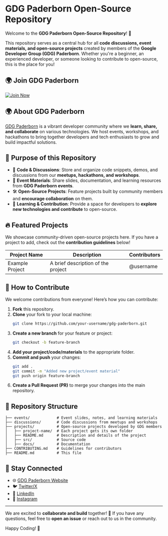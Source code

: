 # GDG Paderborn Open-Source Repository

Welcome to the **GDG Paderborn Open-Source Repository**! 🚀

This repository serves as a central hub for all **code discussions, event materials, and open-source projects** created by members of the **Google Developer Group (GDG) Paderborn**. Whether you're a beginner, an experienced developer, or someone looking to contribute to open-source, this is the place for you!

## 🌍 Join GDG Paderborn

[![Join Now](https://img.shields.io/badge/Join%20Now-GDG%20Paderborn-blue?style=for-the-badge)](https://gdg.community.dev/gdg-paderborn/)

## 🌍 About GDG Paderborn

[GDG Paderborn](https://gdg.community.dev/gdg-paderborn/) is a vibrant developer community where we **learn, share, and collaborate** on various technologies. We host events, workshops, and hackathons to bring together developers and tech enthusiasts to grow and build impactful solutions.

## 📌 Purpose of this Repository

- 📖 **Code & Discussions**: Store and organize code snippets, demos, and discussions from our **meetups, hackathons, and workshops**.
- 📝 **Event Materials**: Share slides, documentation, and learning resources from **GDG Paderborn events**.
- 🛠 **Open-Source Projects**: Feature projects built by community members and **encourage collaboration** on them.
- 🚀 **Learning & Contribution**: Provide a space for developers to **explore new technologies and contribute** to open-source.

## 🔥 Featured Projects

We showcase community-driven open-source projects here. If you have a project to add, check out the **contribution guidelines** below!

| Project Name | Description | Contributors |
|-------------|-------------|-------------|
| Example Project | A brief description of the project | @username |

## 🤝 How to Contribute

We welcome contributions from everyone! Here’s how you can contribute:

1. **Fork** this repository.
2. **Clone** your fork to your local machine:
   ```sh
   git clone https://github.com/your-username/gdg-paderborn.git
   ```
3. **Create a new branch** for your feature or project:
   ```sh
   git checkout -b feature-branch
   ```
4. **Add your project/code/materials** to the appropriate folder.
5. **Commit and push** your changes:
   ```sh
   git add .
   git commit -m "Added new project/event material"
   git push origin feature-branch
   ```
6. **Create a Pull Request (PR)** to merge your changes into the main repository.

## 📂 Repository Structure

```
├── events/            # Event slides, notes, and learning materials
├── discussions/       # Code discussions from meetups and workshops
├── projects/          # Open-source projects developed by GDG members
│   ├── project-name/  # Each project gets its own folder
│   ├── README.md      # Description and details of the project
│   ├── src/           # Source code
│   ├── docs/          # Documentation
├── CONTRIBUTING.md    # Guidelines for contributors
├── README.md          # This file
```

## 📢 Stay Connected

- 🌐 [GDG Paderborn Website](https://gdg.community.dev/gdg-paderborn/)
- 🐦 [Twitter/X](https://x.com/gdg_paderborn)
- 💼 [LinkedIn](https://www.linkedin.com/company/gdg-paderborn/)
- 📸 [Instagram](https://www.instagram.com/gdg_paderborn/)

---

We are excited to **collaborate and build** together! 🎉 If you have any questions, feel free to **open an issue** or reach out to us in the community.

Happy Coding! 🚀
